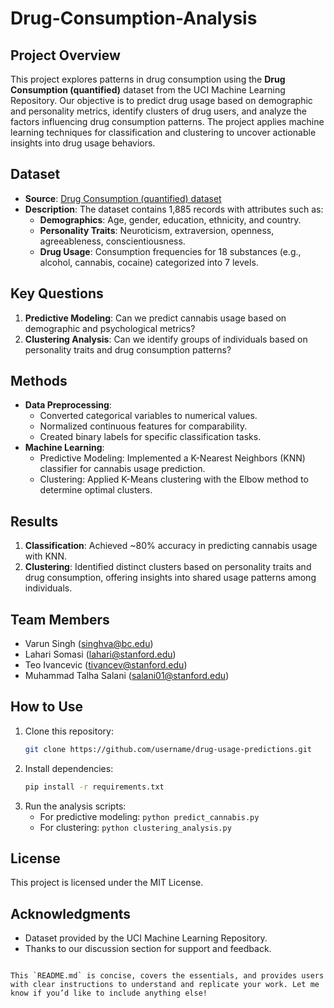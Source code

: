 # Drug-Consumption-Analysis

## Project Overview
This project explores patterns in drug consumption using the **Drug Consumption (quantified)** dataset from the UCI Machine Learning Repository. Our objective is to predict drug usage based on demographic and personality metrics, identify clusters of drug users, and analyze the factors influencing drug consumption patterns. The project applies machine learning techniques for classification and clustering to uncover actionable insights into drug usage behaviors.

## Dataset
- **Source**: [Drug Consumption (quantified) dataset](https://archive.ics.uci.edu/dataset/373/drug+consumption+quantified)
- **Description**: The dataset contains 1,885 records with attributes such as:
  - **Demographics**: Age, gender, education, ethnicity, and country.
  - **Personality Traits**: Neuroticism, extraversion, openness, agreeableness, conscientiousness.
  - **Drug Usage**: Consumption frequencies for 18 substances (e.g., alcohol, cannabis, cocaine) categorized into 7 levels.

## Key Questions
1. **Predictive Modeling**: Can we predict cannabis usage based on demographic and psychological metrics?  
2. **Clustering Analysis**: Can we identify groups of individuals based on personality traits and drug consumption patterns?

## Methods
- **Data Preprocessing**:
  - Converted categorical variables to numerical values.
  - Normalized continuous features for comparability.
  - Created binary labels for specific classification tasks.
- **Machine Learning**:
  - Predictive Modeling: Implemented a K-Nearest Neighbors (KNN) classifier for cannabis usage prediction.
  - Clustering: Applied K-Means clustering with the Elbow method to determine optimal clusters.

## Results
1. **Classification**: Achieved ~80% accuracy in predicting cannabis usage with KNN.
2. **Clustering**: Identified distinct clusters based on personality traits and drug consumption, offering insights into shared usage patterns among individuals.

## Team Members
- Varun Singh ([singhva@bc.edu](mailto:singhva@bc.edu))
- Lahari Somasi ([lahari@stanford.edu](mailto:lahari@stanford.edu))
- Teo Ivancevic ([tivancev@stanford.edu](mailto:tivancev@stanford.edu))
- Muhammad Talha Salani ([salani01@stanford.edu](mailto:salani01@stanford.edu))

## How to Use
1. Clone this repository:
   ```bash
   git clone https://github.com/username/drug-usage-predictions.git
   ```
2. Install dependencies:
   ```bash
   pip install -r requirements.txt
   ```
3. Run the analysis scripts:
   - For predictive modeling: `python predict_cannabis.py`
   - For clustering: `python clustering_analysis.py`

## License
This project is licensed under the MIT License.

## Acknowledgments
- Dataset provided by the UCI Machine Learning Repository.
- Thanks to our discussion section for support and feedback.
```

This `README.md` is concise, covers the essentials, and provides users with clear instructions to understand and replicate your work. Let me know if you’d like to include anything else!

